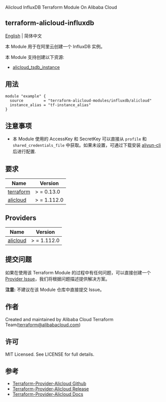 Alicloud InfluxDB Terraform Module On Alibaba Cloud

terraform-alicloud-influxdb
---

[English](README.md) | 简体中文

本 Module 用于在阿里云创建一个 InfluxDB 实例。

本 Module 支持创建以下资源:

* [alicloud_tsdb_instance](https://registry.terraform.io/providers/aliyun/alicloud/latest/docs/resources/tsdb_instance)

## 用法

```hcl
module "example" {
  source         = "terraform-alicloud-modules/influxdb/alicloud"
  instance_alias = "tf-instance_alias"
}
```

## 注意事项

* 本 Module 使用的 AccessKey 和 SecretKey 可以直接从 `profile` 和 `shared_credentials_file`
  中获取。如果未设置，可通过下载安装 [aliyun-cli](https://github.com/aliyun/aliyun-cli#installation) 后进行配置.

## 要求

| Name | Version |
|------|---------|
| <a name="requirement_terraform"></a> [terraform](#requirement\_terraform) | > = 0.13.0 |
| <a name="requirement_alicloud"></a> [alicloud](#requirement\_alicloud) | > = 1.112.0 |

## Providers

| Name | Version |
|------|---------|
| <a name="provider_alicloud"></a> [alicloud](#provider\_alicloud) | > = 1.112.0 |

## 提交问题

如果在使用该 Terraform Module
的过程中有任何问题，可以直接创建一个 [Provider Issue](https://github.com/aliyun/terraform-provider-alicloud/issues/new)，我们将根据问题描述提供解决方案。

**注意:** 不建议在该 Module 仓库中直接提交 Issue。

## 作者

Created and maintained by Alibaba Cloud Terraform Team(terraform@alibabacloud.com)

## 许可

MIT Licensed. See LICENSE for full details.

## 参考

* [Terraform-Provider-Alicloud Github](https://github.com/aliyun/terraform-provider-alicloud)
* [Terraform-Provider-Alicloud Release](https://releases.hashicorp.com/terraform-provider-alicloud/)
* [Terraform-Provider-Alicloud Docs](https://registry.terraform.io/providers/aliyun/alicloud/latest/docs)
